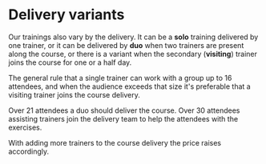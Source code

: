 # Delivery variants

Our trainings also vary by the delivery. It can be a **solo** training delivered by one trainer, or it can be delivered by **duo** when two trainers are present along the course, or there is a variant when the secondary \(**visiting**\) trainer joins the course for one or a half day. 

The general rule that a single trainer can work with a group up to 16 attendees, and when the audience exceeds that size it's preferable that a visiting trainer joins the course delivery.

Over 21 attendees a duo should deliver the course. Over 30 attendees assisting trainers join the delivery team to help the attendees with the exercises. 

With adding more trainers to the course delivery the price raises accordingly.

